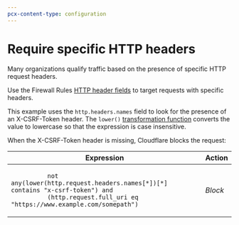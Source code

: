 ```yaml
---
pcx-content-type: configuration
---
```


# Require specific HTTP headers

Many organizations qualify traffic based on the presence of specific HTTP request headers.

Use the Firewall Rules [HTTP header fields](https://developers.cloudflare.com/firewall/cf-firewall-language/fields#http-header-fields) to target requests with specific headers.

This example uses the `http.headers.names` field to look for the presence of an X-CSRF-Token header. The `lower()` [transformation function](https://developers.cloudflare.com/firewall/cf-firewall-language/functions#transformation-functions) converts the value to lowercase so that the expression is case insensitive.

When the X-CSRF-Token header is missing, Cloudflare blocks the request:

<table>
  <thead>
    <tr>
      <th>Expression</th>
      <th>Action</th>
    </tr>
  </thead>
  <tbody>
    <tr>
      <td>
        <code>
          not any(lower(http.request.headers.names[*])[*] contains "x-csrf-token") and
          (http.request.full_uri eq "https://www.example.com/somepath")
        </code>
      </td>
      <td>
        <em>Block</em>
      </td>
    </tr>
  </tbody>
</table>
